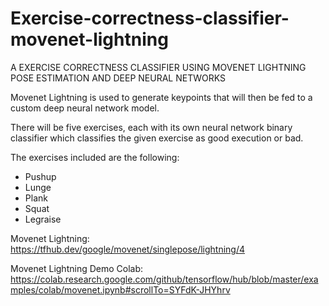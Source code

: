 # Exercise-correctness-classifier-movenet-lightning

A EXERCISE CORRECTNESS CLASSIFIER USING MOVENET LIGHTNING POSE ESTIMATION AND DEEP NEURAL NETWORKS

Movenet Lightning is used to generate keypoints that will then be fed to a custom deep neural network model.


There will be five exercises, each with its own neural network binary classifier which classifies the given exercise as good execution or bad.

The exercises included are the following:
  - Pushup
  - Lunge
  - Plank
  - Squat
  - Legraise

Movenet Lightning: https://tfhub.dev/google/movenet/singlepose/lightning/4

Movenet Lightning Demo Colab: https://colab.research.google.com/github/tensorflow/hub/blob/master/examples/colab/movenet.ipynb#scrollTo=SYFdK-JHYhrv
